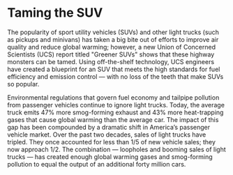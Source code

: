 # Taming the SUV
The popularity of sport utility vehicles (SUVs) and other light trucks (such as pickups and minivans) has
taken a big bite out of efforts to improve air quality and reduce global warming; however, a new Union of Concerned Scientists (UCS) report titled "Greener SUVs" shows that these highway monsters can be tamed. Using off-the-shelf technology, UCS engineers have created a blueprint for an SUV that meets the high standards for fuel efficiency and emission control — with no loss of the teeth that make SUVs so popular.

Environmental regulations that govern fuel economy and tailpipe pollution from passenger vehicles continue to ignore light trucks. Today, the average truck emits 47% more smog-forming exhaust and 43% more heat-trapping gases that cause global warming than the average car. The impact of this gap has been compounded by a dramatic shift in America’s passenger vehicle market. Over the past two decades, sales of light trucks have tripled. They once accounted for less than 1/5 of new vehicle sales; they now approach 1/2. The combination — loopholes and booming sales of light trucks — has created enough global warming gases and smog-forming pollution to equal the output of an additional forty million cars.